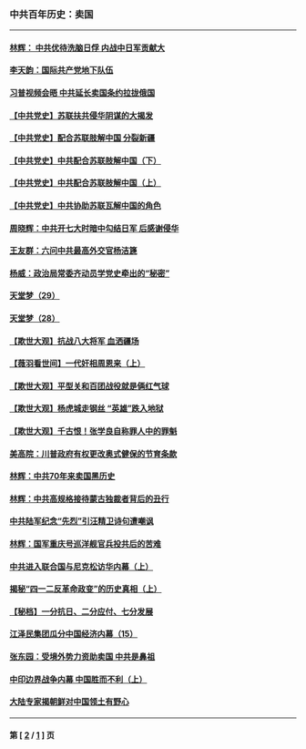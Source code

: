 ### 中共百年历史：卖国
---
#### [林辉： 中共优待洗脑日俘 内战中日军贡献大](../../pages/nf1176117/n13624644.md?12220430) 
#### [李天韵：国际共产党地下队伍](../../pages/nf1176117/n13611808.md?12220430) 
#### [习普视频会晤 中共延长卖国条约拉拢俄国](../../pages/nf1176117/n13060971.md?12220430) 
#### [【中共党史】苏联扶共侵华阴谋的大揭发](../../pages/nf1176117/n13056050.md?12220430) 
#### [【中共党史】配合苏联肢解中国 分裂新疆](../../pages/nf1176117/n13040700.md?12220430) 
#### [【中共党史】中共配合苏联肢解中国（下）](../../pages/nf1176117/n13035660.md?12220430) 
#### [【中共党史】中共配合苏联肢解中国（上）](../../pages/nf1176117/n13030262.md?12220430) 
#### [【中共党史】中共协助苏联瓦解中国的角色](../../pages/nf1176117/n13018109.md?12220430) 
#### [周晓辉：中共开七大时暗中勾结日军 后感谢侵华](../../pages/nf1176117/n12921960.md?12220430) 
#### [王友群：六问中共最高外交官杨洁篪](../../pages/nf1176117/n12836495.md?12220430) 
#### [杨威：政治局常委齐动员学党史牵出的“秘密”](../../pages/nf1176117/n12764642.md?12220430) 
#### [天堂梦（29）](../../pages/nf1176117/n12408465.md?12220430) 
#### [天堂梦（28）](../../pages/nf1176117/n12408309.md?12220430) 
#### [【欺世大观】抗战八大将军 血洒疆场](../../pages/nf1176117/n12357044.md?12220430) 
#### [【薇羽看世间】一代奸相周恩来（上）](../../pages/nf1176117/n12401109.md?12220430) 
#### [【欺世大观】平型关和百团战役就是俩红气球](../../pages/nf1176117/n12359157.md?12220430) 
#### [【欺世大观】杨虎城走钢丝 “英雄”跌入地狱](../../pages/nf1176117/n12358840.md?12220430) 
#### [【欺世大观】千古恨！张学良自称罪人中的罪魁](../../pages/nf1176117/n12358629.md?12220430) 
#### [美高院：川普政府有权更改奥式健保的节育条款](../../pages/nf1176117/n12242171.md?12220430) 
#### [林辉：中共70年来卖国黑历史](../../pages/nf1176117/n11552181.md?12220430) 
#### [林辉：中共高规格接待蒙古独裁者背后的丑行](../../pages/nf1176117/n11225005.md?12220430) 
#### [中共陆军纪念“先烈”引汪精卫诗句遭嘲讽](../../pages/nf1176117/n11153345.md?12220430) 
#### [林辉：国军重庆号巡洋舰官兵投共后的苦难](../../pages/nf1176117/n10997801.md?12220430) 
#### [中共进入联合国与尼克松访华内幕（上）](../../pages/nf1176117/n10138788.md?12220430) 
#### [揭秘“四一二反革命政变”的历史真相（上）](../../pages/nf1176117/n9996650.md?12220430) 
#### [【秘档】一分抗日、二分应付、七分发展](../../pages/nf1176117/n9331484.md?12220430) 
#### [江泽民集团瓜分中国经济内幕（15）](../../pages/nf1176117/n9268584.md?12220430) 
#### [张东园：受境外势力资助卖国 中共是鼻祖](../../pages/nf1176117/n9272480.md?12220430) 
#### [中印边界战争内幕 中国胜而不利（上）](../../pages/nf1176117/n9252458.md?12220430) 
#### [大陆专家揭朝鲜对中国领土有野心](../../pages/nf1176117/n9074056.md?12220430) 

---
#### 第 [ [2](./2.md?12220430) / [1](./1.md?12220430) ] 页
